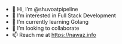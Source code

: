 - 👋 Hi, I’m @shuvoatpipeline
- 👀 I’m interested in Full Stack Development
- 🌱 I’m currently learning Golang
- 💞️ I’m looking to collaborate
- 📫 Reach me at https://nawaz.info

<!---
shuvoatpipeline/shuvoatpipeline is a ✨ special ✨ repository because its `README.md` (this file) appears on your GitHub profile.
You can click the Preview link to take a look at your changes.
--->
